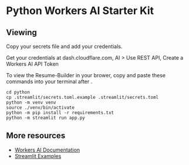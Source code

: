 # Python Workers AI Starter Kit

## Viewing
Copy your secrets file and add your credentials.

Get your credentials at dash.cloudflare.com, AI > Use REST API, Create a Workers AI API Token

To view the Resume-Builder in your brower, copy and paste these commands into your terminal after .
```
cd python
cp .streamlit/secrets.toml.example .streamlit/secrets.toml
python -m venv venv
source ./venv/bin/activate
python -m pip install -r requirements.txt
python -m streamlit run app.py
```


## More resources

- [Workers AI Documentation](https://developers.cloudflare.com/workers-ai/)
- [Streamlit Examples](https://github.com/craigsdennis/image-model-streamlit-workers-ai)
